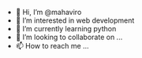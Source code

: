- 👋 Hi, I’m @mahaviro
- 👀 I’m interested in web development
- 🌱 I’m currently learning python
- 💞️ I’m looking to collaborate on ...
- 📫 How to reach me ...

<!---
mahaviro/mahaviro is a ✨ special ✨ repository because its `README.md` (this file) appears on your GitHub profile.
You can click the Preview link to take a look at your changes.
--->
